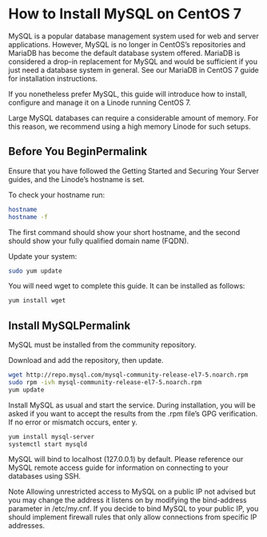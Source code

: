 # How to Install MySQL on CentOS 7
MySQL is a popular database management system used for web and server applications. However, MySQL is no longer in CentOS’s repositories and MariaDB has become the default database system offered. MariaDB is considered a drop-in replacement for MySQL and would be sufficient if you just need a database system in general. See our MariaDB in CentOS 7 guide for installation instructions.

If you nonetheless prefer MySQL, this guide will introduce how to install, configure and manage it on a Linode running CentOS 7.

Large MySQL databases can require a considerable amount of memory. For this reason, we recommend using a high memory Linode for such setups.
## Before You BeginPermalink
Ensure that you have followed the Getting Started and Securing Your Server guides, and the Linode’s hostname is set.

To check your hostname run:
```sh
hostname
hostname -f
```
The first command should show your short hostname, and the second should show your fully qualified domain name (FQDN).

Update your system:
```sh
sudo yum update
```
You will need wget to complete this guide. It can be installed as follows:
```sh
yum install wget
```
## Install MySQLPermalink
MySQL must be installed from the community repository.

Download and add the repository, then update.
```sh
wget http://repo.mysql.com/mysql-community-release-el7-5.noarch.rpm
sudo rpm -ivh mysql-community-release-el7-5.noarch.rpm
yum update
```
Install MySQL as usual and start the service. During installation, you will be asked if you want to accept the results from the .rpm file’s GPG verification. If no error or mismatch occurs, enter y.
```sh
yum install mysql-server
systemctl start mysqld
```
MySQL will bind to localhost (127.0.0.1) by default. Please reference our MySQL remote access guide for information on connecting to your databases using SSH.

Note
Allowing unrestricted access to MySQL on a public IP not advised but you may change the address it listens on by modifying the bind-address parameter in /etc/my.cnf. If you decide to bind MySQL to your public IP, you should implement firewall rules that only allow connections from specific IP addresses.
